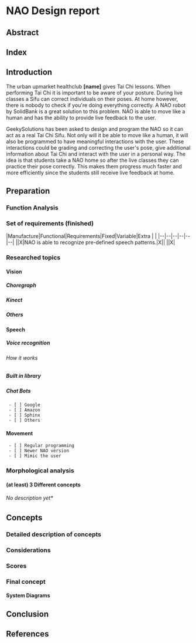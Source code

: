 # NAO Design report

## Abstract

## Index

## Introduction
The urban upmarket healthclub **[name]** gives Tai Chi lessons. When performing Tai Chi it is important to be aware of your posture. During live classes a Sifu can correct individuals on their poses. At home however, there is nobody to check if you're doing everything correctly. 
A NAO robot by SolidBank is a great solution to this problem. NAO is able to move like a human and has the ability to provide live feedback to the user. 

GeekySolutions has been asked to design and program the NAO so it can act as a real Tai Chi Sifu. Not only will it be able to move like a human, it will also be programmed to have meaningful interactions with the user. These interactions could be grading and correcting the user's pose, give additional information about Tai Chi and interact with the user in a personal way. 
The idea is that students take a NAO home so after the live classes they can practice their pose correctly. This makes them progress much faster and more efficiently since the students still receive live feedback at home. 


## Preparation

### Function Analysis 

### Set of requirements (finished)
|Manufacture|Functional|Requirements|Fixed|Variable|Extra  |  |
|--|--|--|--|--|--|
||X|NAO is able to recognize pre-defined speech patterns.|X||
||X|

### Researched topics 
#### Vision
##### Choregraph
##### Kinect
##### Others

#### Speech
##### Voice recognition 
###### How it works
##### Built in library
##### Chat Bots
	 - [ ] Google
	 - [ ] Amazon
	 - [ ] Sphinx
	 - [ ] Others

#### Movement
	 - [ ] Regular programming
	 - [ ] Newer NAO version
	 - [ ] Mimic the user

### Morphological analysis
#### (at least) 3 Different concepts
###### No description yet*

## Concepts
### Detailed description of concepts
### Considerations
### Scores
### Final concept
#### System Diagrams
## Conclusion
## References

<!--stackedit_data:
eyJoaXN0b3J5IjpbLTEzNzQ2MDUzNjQsODkwMjYyNzI0LDE4Mz
M2MzAyNDNdfQ==
-->
